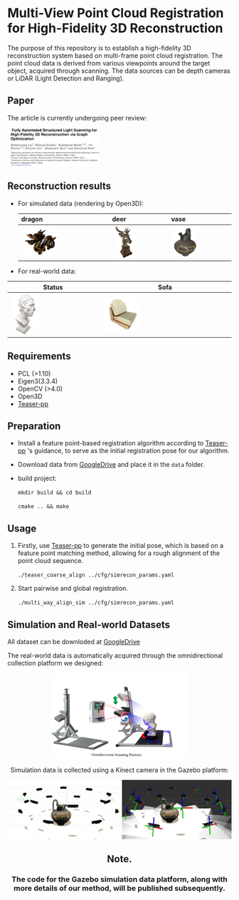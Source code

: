 # Multi-View Point Cloud Registration for High-Fidelity 3D Reconstruction

The purpose of this repository is to establish a high-fidelity 3D reconstruction system based on multi-frame point cloud registration. The point cloud data is derived from various viewpoints around the target object, acquired through scanning. The data sources can be depth cameras or LiDAR (Light Detection and Ranging). 

## Paper

The article is currently undergoing peer review:

<img src="resources/paper.png" style="max-width: 40%; height: auto; margin: 0 5px;" />


## Reconstruction results

- For simulated data (rendering by Open3D):

  | dragon                                                       | deer                                                         | vase                                                         |
  | ------------------------------------------------------------ | ------------------------------------------------------------ | ------------------------------------------------------------ |
  | <img src="resources/dragon.png" style="max-width: 40%; height: auto; margin: 0 5px;" /> | <img src="resources/deer.png" style="max-width: 40%; height: auto; margin: 0 5px;" /> | <img src="resources/vase.png" style="max-width: 40%; height: auto; margin: 0 5px;" /> |

  

- For real-world data:

| Status                                                       | Sofa                                                         |
| ------------------------------------------------------------ | ------------------------------------------------------------ |
| <img src="resources/status.png" style="max-width: 30%; height: auto; margin: 0 5px;" /> | <img src="resources/sofa.png" style="max-width: 30%; height: auto; margin: 0 5px;" /> |

## Requirements

- PCL (>1.10)
- Eigen3(3.3.4)
- OpenCV (>4.0)
- Open3D
-  [Teaser-pp](https://github.com/MIT-SPARK/TEASER-plusplus) 

## Preparation 

- Install a feature point-based registration algorithm according to  [Teaser-pp](https://github.com/MIT-SPARK/TEASER-plusplus) 's guidance, to serve as the initial registration pose for our algorithm.

- Download data from [GoogleDrive](https://drive.google.com/drive/folders/1zLcwRlwguh5txwxgK075HkXIG-hlaE5V?usp=sharing) and place it in the `data` folder.

- build project:

  ` mkdir build && cd build `

  `cmake .. && make`

 

## Usage

1. Firstly, use [Teaser-pp](https://github.com/MIT-SPARK/TEASER-plusplus) to generate the initial pose, which is based on a feature point matching method, allowing for a rough alignment of the point cloud sequence.

   `./teaser_coarse_align ../cfg/simrecon_params.yaml`

2. Start pairwise and global registration.

   `./multi_way_align_sim ../cfg/simrecon_params.yaml `

## Simulation and Real-world Datasets

All dataset can be downloded at [GoogleDrive](https://drive.google.com/drive/folders/1zLcwRlwguh5txwxgK075HkXIG-hlaE5V?usp=sharing)  

The real-world data is automatically acquired through the omnidirectional collection platform we designed:



<div align=center><img src="resources/platform.png" style="zoom:30%;" />



Simulation data is collected using a Kinect camera in the Gazebo platform:


<div align=center><img src="resources/gazebo.png" style="zoom:50%;" />



## Note.

### The code for the Gazebo simulation data platform, along with more details of our method, will be published subsequently.
